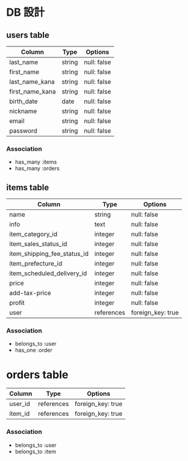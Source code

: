 # DB 設計

## users table

| Column             | Type                | Options                 |
|--------------------|---------------------|-------------------------|
| last_name          | string              | null: false             |
| first_name         | string              | null: false             |
| last_name_kana     | string              | null: false             |
| first_name_kana    | string              | null: false             |
| birth_date         | date                | null: false             |
| nickname           | string              | null: false             |
| email              | string              | null: false             |
| password           | string              | null: false             |

### Association

* has_many :items
* has_many :orders


## items table

| Column                              | Type       | Options           |
|-------------------------------------|------------|-------------------|
| name                                | string     | null: false       |
| info                                | text       | null: false       |
| item_category_id                    | integer    | null: false       |
| item_sales_status_id                | integer    | null: false       |
| item_shipping_fee_status_id         | integer    | null: false       |
| item_prefecture_id                  | integer    | null: false       |
| item_scheduled_delivery_id          | integer    | null: false       |
| price                               | integer    | null: false       |
| add-tax-price                       | integer    | null: false       |
| profit                              | integer    | null: false       |
| user                                | references | foreign_key: true |

### Association

- belongs_to :user
- has_one :order


# orders table

| Column                              | Type       | Options           |
|-------------------------------------|------------|-------------------|
| user_id                             | references | foreign_key: true |
| item_id                             | references | foreign_key: true |

### Association

- belongs_to :user
- belongs_to :item